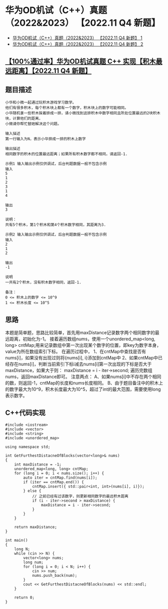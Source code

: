 # 华为OD机试（C++）真题（2022&2023） 【2022.11 Q4 新题】
- [华为OD机试（C++）真题（2022&2023） 【2022.11 Q4 新题】 1](https://renjie.blog.csdn.net/category_12036814_2.html)
- [华为OD机试（C++）真题（2022&2023） 【2022.11 Q4 新题】 2](https://renjie.blog.csdn.net/category_12036814_3.html)
## [【100%通过率】华为OD机试真题 C++ 实现【积木最远距离】【2022.11 Q4 新题】](https://renjie.blog.csdn.net/article/details/128208913)
## 题目描述
```
小华和小微一起通过玩积木游戏学习数学。
他们有很多积木，每个积木块上都有一个数字，积木块上的数字可能相同。
小华随机拿一些积木挨着排成一排，请小微找到这排积木中数字相同且所处位置最远的2块积木块，计算他们的距离，
小微请你帮忙替她解决这个问题。

输入描述
第一行输入为N，表示小华排成一排的积木上数字

输出描述
相同数字的积木的位置最远距离；如果所有积木数字都不相同，请返回-1.

示例1 输入输出示例仅供调试，后台判题数据一般不包含示例
输入
5
1
2
3
1
4

输出
3

说明：
共有5个积木，第1个积木和第4个积木数字相同，其距离为3.

示例2 输入输出示例仅供调试，后台判题数据一般不包含示例
输入
2
1
2

输出
-1

说明
一共有2个积木，没有积木数字相同，返回-1.

备注：
0 <= 积木上的数字 <= 10^9
1 <= 积木长度 <= 10^5
```

## 思路
本题是简单题，思路比较简单，首先用maxDistance记录数字两个相同数字的最远距离，初始化为-1。
接着遍历数组nums，使用一个unordered_map<long, long> cntMap;用来记录数组中第一次出现某个数字的位置，即key为数字本身，value为所在数组索引下标。
在遍历过程中，
1、在cntMap中查找是否有nums[i]，如果没有出现过则将{nums[i], i}添加到cntMap中
2、如果cntMap中已经存在nums[i]，判断当前索引下标i减去nums[i]第一次出现的下标是否大于maxDistance，如果大于则：
maxDistance = i - iter->second;
遍历完数组nums，返回maxDistance即可。
注意两点：
A、如果nums[i]中不存在两个相同的数，则返回-1，cntMap的长度和nums长度相同。
B、由于题目备注中的积木上的数字最大为10^9，积木长度最大为10^5，超过了int的最大范围，需要使用long表示数字。

## C++代码实现
```cplus
#include <iostream>
#include <vector>
#include <string>
#include <unordered_map>

using namespace std;

int GetFurthestDistacneOfBlocks(vector<long>& nums)
{
    int maxDistance = -1;
    unordered_map<long, long> cntMap;
    for (long i = 0; i < nums.size(); i++) {
        auto iter = cntMap.find(nums[i]);
        if (iter == cntMap.end()) {
            cntMap.insert({ std::pair<int, int>(nums[i], i)});
        } else {
            // 之前已经有过该数字，则更新相同数字的最远积木距离
            if (i - iter->second > maxDistance) {
                maxDistance = i - iter->second;
            }
        }
    }

    return maxDistance;
}

int main()
{
    long N;
    while (cin >> N) {
        vector<long> nums;
        long num;
        for (long i = 0; i < N; i++) {
            cin >> num;
            nums.push_back(num);
        }
        cout << GetFurthestDistacneOfBlocks(nums) << std::endl;
    }

    return 0;
}
```
